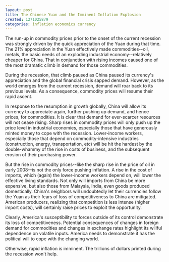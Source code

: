 ```yaml
---
layout: post
title: The Chinese Yuan and the Imminent Inflation Explosion
created: 1271025879
categories: inflation economics currency
---
```

The run-up in commodity prices prior to the onset of the current recession was strongly driven by the quick appreciation of the Yuan during that time. The 21% appreciation in the Yuan effectively made commodities--oil, metals, the basic needs of an exploding industrial economy--relatively cheaper for China. That in conjunction with rising incomes caused one of the most dramatic climb in demand for those commodities.

During the recession, that climb paused as China paused its currency's appreciation and the global financial crisis sapped demand. However, as the world emerges from the current recession, demand will roar back to its previous levels. As a consequence, commodity prices will resume their rapid ascent.

In response to the resumption in growth globally, China will allow its currency to appreciate again, further pushing up demand, and hence prices, for commodities. It is clear that demand for ever-scarcer resources will not cease rising. Sharp rises in commodity prices will only push up the price level in industrial economies, especially those that have generously minted money to cope with the recession. Lower-income workers, especially those that depend on commodity-intensive industries (construction, energy, transportation, etc) will be hit the hardest by the double-whammy of the rise in costs of business, and the subsequent erosion of their purchasing power.

But the rise in commodity prices--like the sharp rise in the price of oil in early 2008--is not the only force pushing inflation. A rise in the cost of imports, which (again) the lower-income workers depend on, will lower the effective living standards. Not only will imports from China be more expensive, but also those from Malaysia, India, even goods produced domestically. China's neighbors will undoubtedly let their currencies follow the Yuan as their fears of loss of competitiveness to China are mitigated. American producers, realizing that competition is less intense (higher import costs), will certainly raise prices to exploit the opportunity.

Clearly, America's susceptibility to forces outside of its control demonstrate its loss of competitiveness. Potential consequences of changes in foreign demand for commodities and changes in exchange rates highlight its willful dependence on volatile inputs. America needs to demonstrate it has the political will to cope with the changing world.

Otherwise, rapid inflation is imminent. The trillions of dollars printed during the recession won't help.
